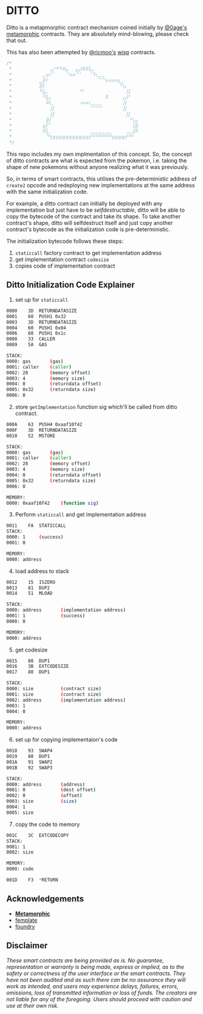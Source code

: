 # DITTO

Ditto is a metapmorphic contract mechanism coined initially by [@0age's](https://twitter.com/z0age) [metamorphic](https://github.com/0age/metamorphic) contracts. They are absolutely mind-blowing, please check that out.

This has also been attempted by [@ricmoo's](https://github.com/ricmoo) [wisp](https://blog.ricmoo.com/wisps-the-magical-world-of-create2-5c2177027604) contracts.

```javascript
/*
 * 			⠀⠀⠀⢠⡜⠛⠛⠿⣤⠀⠀⣤⡼⠿⠿⢧⡄⠀⠀⠀⠀⠀⠀⠀⠀⠀⠀⠀⠀⠀
 * 			⠀⣀⡶⠎⠁⠀⠀⠀⠉⠶⠶⠉⠁⠀⠀⠈⠹⢆⣀⣀⠀⠀⠀⠀⠀⠀⠀⠀⠀⠀
 * 			⣀⡿⠇⠀⠀⠀⠀⠀⠀⠀⠀⠀⠀⠀⠀⠀⠀⠈⠉⠉⠶⠶⠶⠶⣆⡀⠀⠀⠀⠀
 * 			⣿⡇⠀⠀⠀⠀⠀⠀⠀⠀⠀⠀⠀⠀⠀⠀⠀⠀⠀⠀⠀⠀⠀⠀⠘⢣⡄⠀⠀⠀
 * 			⠛⣧⡄⠀⠀⠀⠀⠀⠀⠀⠀⠀⠙⠃⠀⠀⠀⠀⠀⠀⠀⠀⠀⠀⠀⠀⢸⡇⠀⠀
 * 			⠀⠛⣧⡄⠀⠀⠀⠀⠀⠀⠀⠀⠀⠀⠀⠀⠀⠀⠀⠀⠿⠀⠀⠀⠀⢠⡼⠃⠀⠀
 * 			⠀⠀⠿⢇⡀⠀⠀⠀⠀⠀⠀⠀⠰⠶⠶⢆⣀⣀⣀⠀⠀⠀⠀⠀⠀⢸⡇⠀⠀⠀
 * 			⠀⠀⠀⢸⡇⠀⠀⠀⠀⠀⠀⠀⠀⠀⠀⠈⠉⠉⠉⠀⠀⠀⠀⠀⠀⢸⡇⠀⠀⠀
 * 			⠀⠀⠀⢸⡇⠀⠀⠀⠀⠀⠀⠀⠀⠀⠀⠀⠀⠀⠀⠀⠀⠀⠀⠀⠀⠀⢸⡇⠀⠀
 * 			⠀⠀⣿⡇⠀⠀⠀⠀⠀⠀⠀⠀⠀⠀⠀⠀⠀⠀⠀⠀⠀⠀⠀⠀⠀⠀⠀⠘⢣⣤
 * 			⠀⣶⡏⠁⠀⠀⠀⠀⠀⠀⠀⠀⠀⠀⠀⠀⠀⠀⠀⠀⠀⠀⠀⠀⠀⠀⠀⠀⢸⣿
 * 			⠀⠿⣇⡀⠀⠀⠀⠀⠀⠀⠀⠀⠀⠀⠀⢀⣀⣀⣀⣀⣀⣀⠀⠀⠀⠀⢀⣀⣸⠿
 * 			⠀⠀⠙⢳⣶⣶⣶⣶⣶⣶⣶⣶⣶⣶⣶⡞⠛⠛⠛⠛⠛⠛⣶⣶⣶⣶⡞⠛⠃⠀
 */
```

This repo includes my own implmentation of this concept. So, the concept of ditto contracts are what is expected from the pokemon, i.e. taking the shape of new pokemons without anyone realizing what it was previously.

So, in terms of smart contracts, this utilises the pre-deterministic address of `create2` opcode and redeploying new implementations at the same address with the same initialization code.

For example, a ditto contract can initially be deployed with any implementation but just have to be *selfdestructable*, ditto will be able to copy the bytecode of the contract and take its shape. To take another contract's shape, ditto will selfdestruct itself and just copy another contract's bytecode as the initialization code is pre-deterministic.

The initialization bytecode follows these steps:

1. `staticcall` factory contract to get implementation address
2. get implementation contract `codesize`
3. copies code of implementation contract

## Ditto Initialization Code Explainer


1. set up for `staticcall`

```bash
0000    3D  RETURNDATASIZE
0001    60  PUSH1 0x32
0003    3D  RETURNDATASIZE
0004    60  PUSH1 0x04
0006    60  PUSH1 0x1c
0008    33  CALLER
0009    5A  GAS

STACK:
0000: gas		(gas)
0001: caller	(caller)
0002: 28		(memory offset)
0003: 4			(memory size)
0004: 0			(returndata offset)
0005: 0x32		(returndata size)
0006: 0
```

2. store `getImplementation` function sig which'll be called from ditto contract.

```bash
000A    63  PUSH4 0xaaf10f42
000F    3D  RETURNDATASIZE
0010    52  MSTORE

STACK:
0000: gas		(gas)
0001: caller	(caller)
0002: 28		(memory offset)
0003: 4			(memory size)
0004: 0			(returndata offset)
0005: 0x32		(returndata size)
0006: 0

MEMORY:
0000: 0xaaf10f42	(function sig)
```

3. Perform `staticcall` and get implementation address

```bash
0011    FA  STATICCALL
STACK:
0000: 1		(success)
0001: 0

MEMORY:
0000: address
```

4. load address to stack

```bash
0012    15  ISZERO
0013    81  DUP2
0014    51  MLOAD

STACK:
0000: address		(implementation address)
0001: 1				(success)
0000: 0

MEMORY:
0000: address
```

5. get codesize

```bash
0015    80  DUP1
0016    3B  EXTCODESIZE
0017    80  DUP1

STACK:
0000: size			(contract size)
0001: size			(contract size)
0002: address		(implementation address)
0003: 1
0004: 0

MEMORY:
0000: address
```

6. set up for copying implementaion's code

```bash
0018    93  SWAP4
0019    80  DUP1
001A    91  SWAP2
001B    92  SWAP3

STACK:
0000: address		(address)
0001: 0				(dest offset)
0002: 0				(offset)
0003: size			(size)
0004: 1
0005: size
```

7. copy the code to memory

```bash
001C    3C  EXTCODECOPY
STACK:
0001: 1
0002: size

MEMORY:
0000: code

001D    F3  *RETURN
```

## Acknowledgements

- [**Metamorphic**](https://github.com/0age/metamorphic)
- [femplate](https://github.com/abigger87/femplate)
- [foundry](https://github.com/foundry-rs/foundry)

## Disclaimer

*These smart contracts are being provided as is. No guarantee, representation or warranty is being made, express or implied, as to the safety or correctness of the user interface or the smart contracts. They have not been audited and as such there can be no assurance they will work as intended, and users may experience delays, failures, errors, omissions, loss of transmitted information or loss of funds. The creators are not liable for any of the foregoing. Users should proceed with caution and use at their own risk.*

